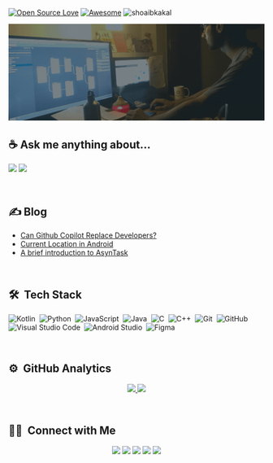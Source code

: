 
[![Open Source Love](https://badges.frapsoft.com/os/v2/open-source.svg?v=103)](https://github.com/shoaibkakal) 
[![Awesome](https://cdn.rawgit.com/sindresorhus/awesome/d7305f38d29fed78fa85652e3a63e154dd8e8829/media/badge.svg)](https://github.com/shoaibkakal)
<img src="https://visitor-badge.glitch.me/badge?page_id=shoaibkakal.visitor-badge" alt="shoaibkakal" />


<a align="left"> <img src="https://raw.githubusercontent.com/ShoaibKakal/shoaibkakal/master/coverGif.gif" alt="shoaibkakal" /> </a>

## ☕ Ask me anything about...

<img src='https://img.shields.io/badge/Android-3DDC84?logo=android&logoColor=white&style=for-the-badge' height='25'/> <img src='https://img.shields.io/badge/kotlin-%230095D5.svg?&style=for-the-badge&logo=kotlin&logoColor=white' height='25'/>

<br/>

## ✍ Blog
- [Can Github Copilot Replace Developers?](https://towardsdatascience.com/can-githubs-copilot-replace-developers-b89f28007c05)
- [Current Location in Android](https://shoaibkakal.medium.com/getting-user-current-location-in-android-using-fusedlocatonproviderclient-a6693a16fc8)
- [A brief introduction to AsynTask](https://blog.devgenius.io/a-brief-introduction-to-asynctask-in-android-with-visualize-examples-60a778de8a77)

<br/>

## 🛠 &nbsp;Tech Stack
![Kotlin](https://img.shields.io/badge/-Kotlin-05122A?style=flat&logo=kotlin)&nbsp;
![Python](https://img.shields.io/badge/-Python-05122A?style=flat&logo=python)&nbsp;
![JavaScript](https://img.shields.io/badge/-JavaScript-05122A?style=flat&logo=JavaScript)&nbsp;
![Java](https://img.shields.io/badge/-Java-05122A?style=flat&logo=java)&nbsp;
![C](https://img.shields.io/badge/-C-05122A?style=flat&logo=C&logoColor=A8B9CC)&nbsp;
![C++](https://img.shields.io/badge/-C++-05122A?style=flat&logo=C%2B%2B&logoColor=00599C)&nbsp;
![Git](https://img.shields.io/badge/-Git-05122A?style=flat&logo=git)&nbsp;
![GitHub](https://img.shields.io/badge/-GitHub-05122A?style=flat&logo=github)&nbsp;
![Visual Studio Code](https://img.shields.io/badge/-Visual%20Studio%20Code-05122A?style=flat&logo=visual-studio-code&logoColor=007ACC)&nbsp;
![Android Studio](https://img.shields.io/badge/-Android%20Studio-05122A?style=flat&logo=android)&nbsp;
![Figma](https://img.shields.io/badge/-Figma-05122A?style=flat&logo=figma)&nbsp;

<br/>

## ⚙️ &nbsp;GitHub Analytics

<p align="center">
<a href="https://github.com/shoaibkakal">
  <img height="180em" src="https://github-readme-stats-eight-theta.vercel.app/api?username=shoaibkakal&show_icons=true&theme=algolia&include_all_commits=true&count_private=true"/>
  <img height="180em" src="https://github-readme-stats-eight-theta.vercel.app/api/top-langs/?username=shoaibkakal&layout=compact&langs_count=8&theme=algolia"/>
</a>
</p>

<br/>

## 🤝🏻 &nbsp;Connect with Me
<p align="center">
<a href="https://linkedin.com/in/shoaibkakal"><img src="https://img.shields.io/badge/-Shoaib%20Kakkal-0077B5?style=flat&logo=Linkedin&logoColor=white"/></a>
<a href="mailto:shoaibkakil@gmail.com"><img src="https://img.shields.io/badge/-shoaibkakil@gmail.com-D14836?style=flat&logo=Gmail&logoColor=white"/></a>
<a href="https://instagram.com/shoaybkakal"><img src="https://img.shields.io/badge/-@shoaybkakal-E4405F?style=flat&logo=Instagram&logoColor=white"/></a>
<a href="https://facebook.com/shoaibkakal"><img src="https://img.shields.io/badge/-@shoaibkakal-1877F2?style=flat&logo=Facebook&logoColor=white"/></a>
<a href="https://shoaibkakal.medium.com/"><img src="https://img.shields.io/badge/-@shoaibkakal-BD081C?style=flat&logo=Medium&logoColor=black"/></a>
</p>

